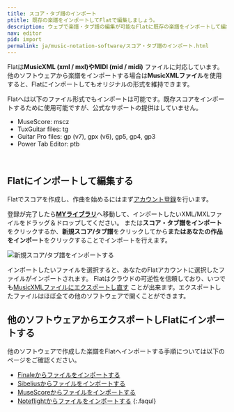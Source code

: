 ```yaml
---
title: スコア・タブ譜のインポート
ptitle: 既存の楽譜をインポートしてFlatで編集しましょう。
description: ウェブで楽譜・タブ譜の編集が可能なFlatに既存の楽譜をインポートして編集しましょう。あらゆるファイル形式（MusicXML, MuseScore, MIDI, Guitar Pro, Power Tab, TuxGuitar）、デバイス（ウェブ/ iPhone/ iPad）に対応しています。
nav: editor
pid: import
permalink: ja/music-notation-software/スコア・タブ譜のインポート.html
---
```


Flatは**MusicXML (xml / mxl)やMIDI (mid / midi)** ファイルに対応しています。
他のソフトウェアから楽譜をインポートする場合は**MusicXMLファイル**を使用すると、Flatにインポートしてもオリジナルの形式を維持できます。

Flatへは以下のファイル形式でもインポートは可能です。既存スコアをインポートするために使用可能ですが、公式なサポートの提供はしていません。

* MuseScore: mscz
* TuxGuitar files: tg
* Guitar Pro files: gp (v7), gpx (v6), gp5, gp4, gp3
* Power Tab Editor: ptb
<br>


## Flatにインポートして編集する

Flatでスコアを作成し、作曲を始めるにはまず[アカウント登録](https://flat.io/ja)を行います。

登録が完了したら[**MYライブラリ**](https://flat.io/my-library)へ移動して、インポートしたいXML/MXLファイルをドラッグ＆ドロップしてください。
または**スコア・タブ譜をインポート**をクリックするか、**新規スコア/タブ譜**をクリックしてから**またはあなたの作品をインポート**をクリックすることでインポートを行えます。

![新規スコア/タブ譜をインポートする](/help/assets/img/editor-ja/create-score-import-btn.png)

インポートしたいファイルを選択すると、あなたのFlatアカウントに選択したファイルがインポートされます。
Flatはクラウドの可逆性を信頼しており、いつでも[MusicXMLファイルにエクスポートし直す](/help/en/music-notation-software/print-export.html) ことが出来ます。エクスポートしたファイルはほぼ全ての他のソフトウェアで開くことができます。
<br>


## 他のソフトウェアからエクスポートしFlatにインポートする

他のソフトウェアで作成した楽譜をFlatへインポートする手順については以下のページをご確認ください。

* [Finaleからファイルをインポートする](/help/en/music-notation-software/import-sheet-music-from-finale.html)
* [Sibeliusからファイルをインポートする](/help/en/music-notation-software/import-sheet-music-from-sibelius.html)
* [MuseScoreからファイルをインポートする](/help/en/music-notation-software/import-sheet-music-from-musescore.html)
* [Noteflightからファイルをインポートする](/help/en/music-notation-software/import-sheet-music-from-noteflight.html)
{:.faqul}